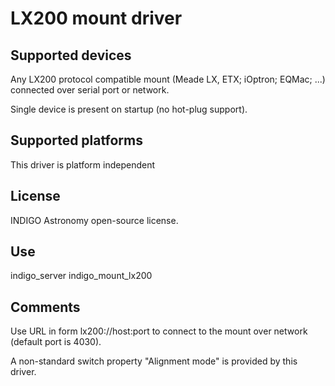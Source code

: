 # LX200 mount driver

## Supported devices

Any LX200 protocol compatible mount (Meade LX, ETX; iOptron; EQMac; ...) connected over serial port or network.

Single device is present on startup (no hot-plug support).

## Supported platforms

This driver is platform independent

## License

INDIGO Astronomy open-source license.

## Use

indigo_server indigo_mount_lx200

## Comments

Use URL in form lx200://host:port to connect to the mount over network (default port is 4030).

A non-standard switch property "Alignment mode" is provided by this driver. 
